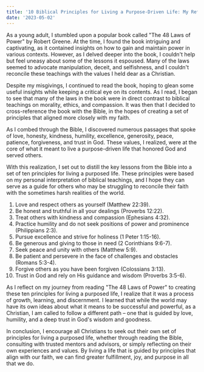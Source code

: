 ```yaml
---
title: '10 Biblical Principles for Living a Purpose-Driven Life: My Reflections on the 48 Laws of Power'
date: '2023-05-02'
---
```


As a young adult, I stumbled upon a popular book called "The 48 Laws of Power" by Robert Greene. At the time, I found the book intriguing and captivating, as it contained insights on how to gain and maintain power in various contexts. However, as I delved deeper into the book, I couldn't help but feel uneasy about some of the lessons it espoused. Many of the laws seemed to advocate manipulation, deceit, and selfishness, and I couldn't reconcile these teachings with the values I held dear as a Christian.

Despite my misgivings, I continued to read the book, hoping to glean some useful insights while keeping a critical eye on its contents. As I read, I began to see that many of the laws in the book were in direct contrast to biblical teachings on morality, ethics, and compassion. It was then that I decided to cross-reference the book with the Bible, in the hopes of creating a set of principles that aligned more closely with my faith.

As I combed through the Bible, I discovered numerous passages that spoke of love, honesty, kindness, humility, excellence, generosity, peace, patience, forgiveness, and trust in God. These values, I realized, were at the core of what it meant to live a purpose-driven life that honored God and served others.

With this realization, I set out to distill the key lessons from the Bible into a set of ten principles for living a purposed life. These principles were based on my personal interpretation of biblical teachings, and I hope they can serve as a guide for others who may be struggling to reconcile their faith with the sometimes harsh realities of the world.

1.  Love and respect others as yourself (Matthew 22:39).
2.  Be honest and truthful in all your dealings (Proverbs 12:22).
3.  Treat others with kindness and compassion (Ephesians 4:32).
4.  Practice humility and do not seek positions of power and prominence (Philippians 2:3).
5.  Pursue excellence and strive for holiness (1 Peter 1:15-16).
6.  Be generous and giving to those in need (2 Corinthians 9:6-7).
7.  Seek peace and unity with others (Matthew 5:9).
8.  Be patient and persevere in the face of challenges and obstacles (Romans 5:3-4).
9.  Forgive others as you have been forgiven (Colossians 3:13).
10.  Trust in God and rely on His guidance and wisdom (Proverbs 3:5-6).

As I reflect on my journey from reading "The 48 Laws of Power" to creating these ten principles for living a purposed life, I realize that it was a process of growth, learning, and discernment. I learned that while the world may have its own ideas about what it means to be successful and powerful, as a Christian, I am called to follow a different path – one that is guided by love, humility, and a deep trust in God's wisdom and goodness.

In conclusion, I encourage all Christians to seek out their own set of principles for living a purposed life, whether through reading the Bible, consulting with trusted mentors and advisors, or simply reflecting on their own experiences and values. By living a life that is guided by principles that align with our faith, we can find greater fulfillment, joy, and purpose in all that we do.